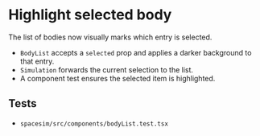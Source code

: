# Highlight selected body

The list of bodies now visually marks which entry is selected.

- `BodyList` accepts a `selected` prop and applies a darker background to that entry.
- `Simulation` forwards the current selection to the list.
- A component test ensures the selected item is highlighted.

## Tests
- `spacesim/src/components/bodyList.test.tsx`
